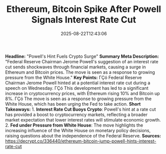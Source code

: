 ﻿---
title: "Ethereum, Bitcoin Spike After Powell Signals Interest Rate Cut"
date: "2025-08-22T12:43:06"
category: "Markets"
summary: ""
slug: "ethereum bitcoin spike after powell signals interest rate cu"
source_urls:
  - "https://decrypt.co/336440/ethereum-bitcoin-jump-powell-hints-interest-rate-cut"
seo:
  title: "Ethereum, Bitcoin Spike After Powell Signals Interest Rate Cut | Hash n Hedge"
  description: ""
  keywords: ["news", "markets", "brief"]
---
**Headline:** "Powell's Hint Fuels Crypto Surge"  **Summary Meta Description:** "Federal Reserve Chairman Jerome Powell's suggestion of an interest rate cut sends shockwaves through financial markets, causing a surge in Ethereum and Bitcoin prices. The move is seen as a response to growing pressure from the White House."  **Key Points:**  ΓÇó Federal Reserve Chairman Jerome Powell hinted at a potential interest rate cut during a speech on Wednesday. ΓÇó This development has led to a significant increase in cryptocurrency prices, with Ethereum rising 10% and Bitcoin up 8%. ΓÇó The move is seen as a response to growing pressure from the White House, which has been urging the Fed to take action.  **Short Takeaways:**  1. **Interest Rate Cut Buoys Crypto**: Powell's hint at a rate cut has provided a boost to cryptocurrency markets, reflecting a broader market expectation that lower interest rates will stimulate economic growth. 2. **Fed under Pressure from White House**: The move highlights the increasing influence of the White House on monetary policy decisions, raising questions about the independence of the Federal Reserve.  **Sources:**   https://decrypt.co/336440/ethereum-bitcoin-jump-powell-hints-interest-rate-cut 
